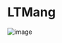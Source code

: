 # LTMang
![image](https://user-images.githubusercontent.com/83415296/206988359-98492a35-b888-4259-95ed-aabb1952e0e6.png)
